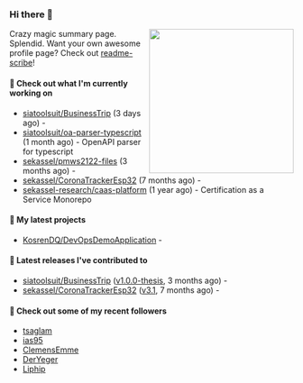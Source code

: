 ### Hi there 👋

<img align="right" src="https://github.com/KosrenDQ.png?size=512" width="256">

Crazy magic summary page. Splendid.
Want your own awesome profile page? Check out [readme-scribe](https://github.com/muesli/readme-scribe)!

#### 👷 Check out what I'm currently working on

- [siatoolsuit/BusinessTrip](https://github.com/siatoolsuit/BusinessTrip) (3 days ago) - 
- [siatoolsuit/oa-parser-typescript](https://github.com/siatoolsuit/oa-parser-typescript) (1 month ago) - OpenAPI parser for typescript
- [sekassel/pmws2122-files](https://github.com/sekassel/pmws2122-files) (3 months ago) - 
- [sekassel/CoronaTrackerEsp32](https://github.com/sekassel/CoronaTrackerEsp32) (7 months ago) - 
- [sekassel-research/caas-platform](https://github.com/sekassel-research/caas-platform) (1 year ago) - Certification as a Service Monorepo

#### 🌱 My latest projects

- [KosrenDQ/DevOpsDemoApplication](https://github.com/KosrenDQ/DevOpsDemoApplication) - 

#### 🔭 Latest releases I've contributed to

- [siatoolsuit/BusinessTrip](https://github.com/siatoolsuit/BusinessTrip) ([v1.0.0-thesis](https://github.com/siatoolsuit/BusinessTrip/releases/tag/v1.0.0-thesis), 3 months ago) - 
- [sekassel/CoronaTrackerEsp32](https://github.com/sekassel/CoronaTrackerEsp32) ([v3.1](https://github.com/sekassel/CoronaTrackerEsp32/releases/tag/v3.1), 7 months ago) - 

#### 👯 Check out some of my recent followers

- [tsaglam](https://github.com/tsaglam)
- [ias95](https://github.com/ias95)
- [ClemensEmme](https://github.com/ClemensEmme)
- [DerYeger](https://github.com/DerYeger)
- [Liphip](https://github.com/Liphip)

